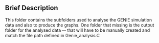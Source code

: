 
## Brief Description

This folder contains the subfolders used to analyse the GENIE simulation data and also to produce the graphs. One folder that missing is the output folder for the analysed data -- that will have to be manually created and match the file path defined in Genie_analysis.C
